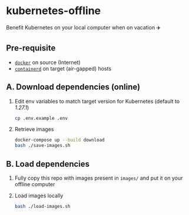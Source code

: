 # kubernetes-offline

Benefit Kubernetes on your local computer when on vacation ✈️

## Pre-requisite

- [`docker`](https://docs.docker.com/engine/install/) on source (Internet)
- [`containerd`](https://github.com/containerd/containerd/blob/main/docs/getting-started.md) on target (air-gapped) hosts

## A. Download dependencies (online)

1. Edit env variables to match target version for Kubernetes (default to _1.27.1_)

    ```bash
    cp .env.example .env
    ```

2. Retrieve images

    ```bash
    docker-compose up --build download
    bash ./save-images.sh
    ```

## B. Load dependencies

1. Fully copy this repo with images present in `images/` and put it on your offline computer

2. Load images locally

    ```bash
    bash ./load-images.sh
    ```
